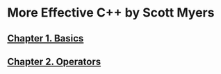 # More Effective C++ by Scott Myers

## [Chapter 1. Basics](./Chapter1Basics.md)
## [Chapter 2. Operators](./Chapter2Operators.md)
